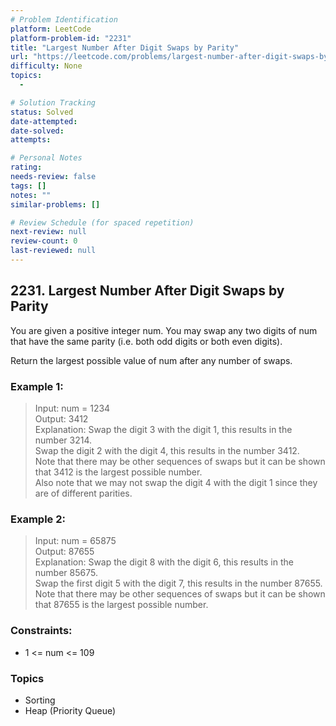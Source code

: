 ```yaml
---
# Problem Identification
platform: LeetCode
platform-problem-id: "2231"
title: "Largest Number After Digit Swaps by Parity"
url: "https://leetcode.com/problems/largest-number-after-digit-swaps-by-parity/"
difficulty: None
topics:
  -

# Solution Tracking
status: Solved
date-attempted:
date-solved:
attempts:

# Personal Notes
rating:
needs-review: false
tags: []
notes: ""
similar-problems: []

# Review Schedule (for spaced repetition)
next-review: null
review-count: 0
last-reviewed: null
---
```


## 2231. Largest Number After Digit Swaps by Parity
You are given a positive integer num. You may swap any two digits of num that have the same parity (i.e. both odd digits or both even digits).

Return the largest possible value of num after any number of swaps.

### Example 1:

> Input: num = 1234<br/>
> Output: 3412<br/>
> Explanation: Swap the digit 3 with the digit 1, this results in the number 3214.<br/>
> Swap the digit 2 with the digit 4, this results in the number 3412.<br/>
> Note that there may be other sequences of swaps but it can be shown that 3412 is the largest possible number.<br/>
> Also note that we may not swap the digit 4 with the digit 1 since they are of different parities.

### Example 2:

> Input: num = 65875<br/>
> Output: 87655<br/>
> Explanation: Swap the digit 8 with the digit 6, this results in the number 85675.<br/>
> Swap the first digit 5 with the digit 7, this results in the number 87655.<br/>
> Note that there may be other sequences of swaps but it can be shown that 87655 is the largest possible number.
 
### Constraints:

- 1 <= num <= 109

### Topics

- Sorting
- Heap (Priority Queue)